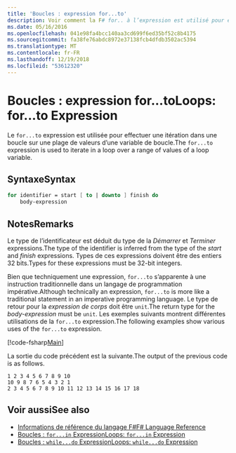 ```yaml
---
title: 'Boucles : expression for...to'
description: Voir comment la F# for.. à l’expression est utilisé pour effectuer une itération dans une boucle sur une plage de valeurs d’une variable de boucle.
ms.date: 05/16/2016
ms.openlocfilehash: 041e98fa4bcc140aa3cd699f6ed35bf52c8b4175
ms.sourcegitcommit: fa38fe76abdc8972e37138fcb4dfdb3502ac5394
ms.translationtype: MT
ms.contentlocale: fr-FR
ms.lasthandoff: 12/19/2018
ms.locfileid: "53612320"
---
```

# <a name="loops-forto-expression"></a><span data-ttu-id="1e8c4-103">Boucles : expression for...to</span><span class="sxs-lookup"><span data-stu-id="1e8c4-103">Loops: for...to Expression</span></span>

<span data-ttu-id="1e8c4-104">Le `for...to` expression est utilisée pour effectuer une itération dans une boucle sur une plage de valeurs d’une variable de boucle.</span><span class="sxs-lookup"><span data-stu-id="1e8c4-104">The `for...to` expression is used to iterate in a loop over a range of values of a loop variable.</span></span>

## <a name="syntax"></a><span data-ttu-id="1e8c4-105">Syntaxe</span><span class="sxs-lookup"><span data-stu-id="1e8c4-105">Syntax</span></span>

```fsharp
for identifier = start [ to | downto ] finish do
    body-expression
```

## <a name="remarks"></a><span data-ttu-id="1e8c4-106">Notes</span><span class="sxs-lookup"><span data-stu-id="1e8c4-106">Remarks</span></span>

<span data-ttu-id="1e8c4-107">Le type de l’identificateur est déduit du type de la *Démarrer* et *Terminer* expressions.</span><span class="sxs-lookup"><span data-stu-id="1e8c4-107">The type of the identifier is inferred from the type of the *start* and *finish* expressions.</span></span> <span data-ttu-id="1e8c4-108">Types de ces expressions doivent être des entiers 32 bits.</span><span class="sxs-lookup"><span data-stu-id="1e8c4-108">Types for these expressions must be 32-bit integers.</span></span>

<span data-ttu-id="1e8c4-109">Bien que techniquement une expression, `for...to` s’apparente à une instruction traditionnelle dans un langage de programmation impérative.</span><span class="sxs-lookup"><span data-stu-id="1e8c4-109">Although technically an expression, `for...to` is more like a traditional statement in an imperative programming language.</span></span> <span data-ttu-id="1e8c4-110">Le type de retour pour la *expression de corps* doit être `unit`.</span><span class="sxs-lookup"><span data-stu-id="1e8c4-110">The return type for the *body-expression* must be `unit`.</span></span> <span data-ttu-id="1e8c4-111">Les exemples suivants montrent différentes utilisations de la `for...to` expression.</span><span class="sxs-lookup"><span data-stu-id="1e8c4-111">The following examples show various uses of the `for...to` expression.</span></span>

[!code-fsharp[Main](../../../samples/snippets/fsharp/lang-ref-2/snippet5101.fs)]

<span data-ttu-id="1e8c4-112">La sortie du code précédent est la suivante.</span><span class="sxs-lookup"><span data-stu-id="1e8c4-112">The output of the previous code is as follows.</span></span>

```
1 2 3 4 5 6 7 8 9 10
10 9 8 7 6 5 4 3 2 1
2 3 4 5 6 7 8 9 10 11 12 13 14 15 16 17 18
```

## <a name="see-also"></a><span data-ttu-id="1e8c4-113">Voir aussi</span><span class="sxs-lookup"><span data-stu-id="1e8c4-113">See also</span></span>

- [<span data-ttu-id="1e8c4-114">Informations de référence du langage F#</span><span class="sxs-lookup"><span data-stu-id="1e8c4-114">F# Language Reference</span></span>](index.md)
- [<span data-ttu-id="1e8c4-115">Boucles : `for...in` Expression</span><span class="sxs-lookup"><span data-stu-id="1e8c4-115">Loops: `for...in` Expression</span></span>](loops-for-in-expression.md)
- [<span data-ttu-id="1e8c4-116">Boucles : `while...do` Expression</span><span class="sxs-lookup"><span data-stu-id="1e8c4-116">Loops: `while...do` Expression</span></span>](loops-while-do-expression.md)
